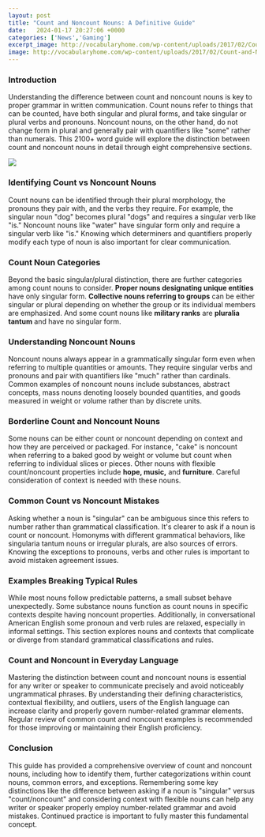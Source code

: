 ```yaml
---
layout: post
title: "Count and Noncount Nouns: A Definitive Guide"
date:   2024-01-17 20:27:06 +0000
categories: ['News','Gaming']
excerpt_image: http://vocabularyhome.com/wp-content/uploads/2017/02/Count-and-Noncount-Nouns-1.jpg
image: http://vocabularyhome.com/wp-content/uploads/2017/02/Count-and-Noncount-Nouns-1.jpg
---
```


### Introduction 
Understanding the difference between count and noncount nouns is key to proper grammar in written communication. Count nouns refer to things that can be counted, have both singular and plural forms, and take singular or plural verbs and pronouns. Noncount nouns, on the other hand, do not change form in plural and generally pair with quantifiers like "some" rather than numerals. This 2100+ word guide will explore the distinction between count and noncount nouns in detail through eight comprehensive sections. 

![](http://vocabularyhome.com/wp-content/uploads/2017/02/Count-and-Noncount-Nouns-1.jpg)
### Identifying Count vs Noncount Nouns 
Count nouns can be identified through their plural morphology, the pronouns they pair with, and the verbs they require. For example, the singular noun "dog" becomes plural "dogs" and requires a singular verb like "is." Noncount nouns like "water" have singular form only and require a singular verb like "is." Knowing which determiners and quantifiers properly modify each type of noun is also important for clear communication. 
### Count Noun Categories
Beyond the basic singular/plural distinction, there are further categories among count nouns to consider. **Proper nouns designating unique entities** have only singular form. **Collective nouns referring to groups** can be either singular or plural depending on whether the group or its individual members are emphasized. And some count nouns like **military ranks** are **pluralia tantum** and have no singular form. 
### Understanding Noncount Nouns
Noncount nouns always appear in a grammatically singular form even when referring to multiple quantities or amounts. They require singular verbs and pronouns and pair with quantifiers like "much" rather than cardinals. Common examples of noncount nouns include substances, abstract concepts, mass nouns denoting loosely bounded quantities, and goods measured in weight or volume rather than by discrete units.
### Borderline Count and Noncount Nouns
Some nouns can be either count or noncount depending on context and how they are perceived or packaged. For instance, "cake" is noncount when referring to a baked good by weight or volume but count when referring to individual slices or pieces. Other nouns with flexible count/noncount properties include **hope, music,** and **furniture**. Careful consideration of context is needed with these nouns. 
### Common Count vs Noncount Mistakes
Asking whether a noun is "singular" can be ambiguous since this refers to number rather than grammatical classification. It's clearer to ask if a noun is count or noncount. Homonyms with different grammatical behaviors, like singularia tantum nouns or irregular plurals, are also sources of errors. Knowing the exceptions to pronouns, verbs and other rules is important to avoid mistaken agreement issues.
### Examples Breaking Typical Rules 
While most nouns follow predictable patterns, a small subset behave unexpectedly. Some substance nouns function as count nouns in specific contexts despite having noncount properties. Additionally, in conversational American English some pronoun and verb rules are relaxed, especially in informal settings. This section explores nouns and contexts that complicate or diverge from standard grammatical classifications and rules. 
### Count and Noncount in Everyday Language  
Mastering the distinction between count and noncount nouns is essential for any writer or speaker to communicate precisely and avoid noticeably ungrammatical phrases. By understanding their defining characteristics, contextual flexibility, and outliers, users of the English language can increase clarity and properly govern number-related grammar elements. Regular review of common count and noncount examples is recommended for those improving or maintaining their English proficiency. 
### Conclusion
This guide has provided a comprehensive overview of count and noncount nouns, including how to identify them, further categorizations within count nouns, common errors, and exceptions. Remembering some key distinctions like the difference between asking if a noun is "singular" versus "count/noncount" and considering context with flexible nouns can help any writer or speaker properly employ number-related grammar and avoid mistakes. Continued practice is important to fully master this fundamental concept.